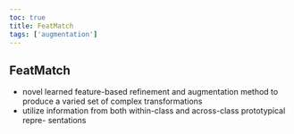 ```yaml
---
toc: true
title: FeatMatch
tags: ['augmentation']
---
```



## FeatMatch
- novel learned feature-based refinement and augmentation method to produce a varied set of complex transformations 
- utilize information from both within-class and across-class prototypical repre- sentations



